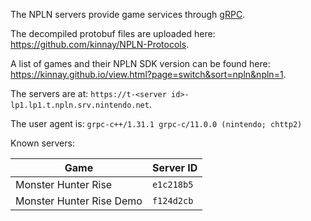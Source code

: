 The NPLN servers provide game services through [gRPC](https://grpc.io/).

The decompiled protobuf files are uploaded here: https://github.com/kinnay/NPLN-Protocols.

A list of games and their NPLN SDK version can be found here: https://kinnay.github.io/view.html?page=switch&sort=npln&npln=1.

The servers are at: `https://t-<server id>-lp1.lp1.t.npln.srv.nintendo.net`.

The user agent is: `grpc-c++/1.31.1 grpc-c/11.0.0 (nintendo; chttp2)`

Known servers:

| Game | Server ID |
| --- | --- |
| Monster Hunter Rise | `e1c218b5` |
| Monster Hunter Rise Demo | `f124d2cb` |
